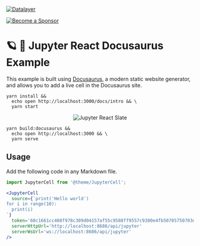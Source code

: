 [![Datalayer](https://assets.datalayer.design/datalayer-25.svg)](https://datalayer.io)

[![Become a Sponsor](https://img.shields.io/static/v1?label=Become%20a%20Sponsor&message=%E2%9D%A4&logo=GitHub&style=flat&color=1ABC9C)](https://github.com/sponsors/datalayer)

# 🪐 🦕 Jupyter React Docusaurus Example

This example is built using [Docusaurus](https://docusaurus.io), a modern static website generator, and allows you to add a live cell in the Docusaurus site.

```base
yarn install &&
  echo open http://localhost:3000/docs/intro && \
  yarn start
```

<div align="center" style="text-align: center">
  <img alt="Jupyter React Slate" src="https://datalayer-jupyter-examples.s3.amazonaws.com/jupyter-react-docusaurus.png" />
</div>

```base
yarn build:docusaurus &&
  echo open http://localhost:3000 && \
  yarn serve
```

## Usage

Add the following code in any Markdown file.

```jsx
import JupyterCell from '@theme/JupyterCell';

<JupyterCell 
  source={`print('Hello world')
for i in range(10):
  print(i)
`}
  token='60c1661cc408f978c309d04157af55c9588ff9557c9380e4fb50785750703da6'
  serverHttpUrl='http://localhost:8686/api/jupyter'
  serverWsUrl='ws://localhost:8686/api/jupyter'
/>
```
